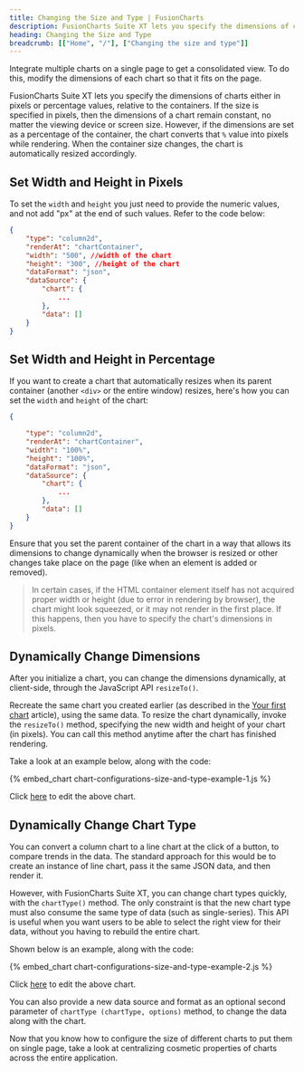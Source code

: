 ```yaml
---
title: Changing the Size and Type | FusionCharts
description: FusionCharts Suite XT lets you specify the dimensions of charts either in pixels or in percentage. You can also create a chart which resizes automatically.
heading: Changing the Size and Type
breadcrumb: [["Home", "/"], ["Changing the size and type"]]
---
```


Integrate multiple charts on a single page to get a consolidated view. To do this, modify the dimensions of each chart so that it fits on the page.

FusionCharts Suite XT lets you specify the dimensions of charts either in pixels or percentage values, relative to the containers. If the size is specified in pixels, then the dimensions of a chart remain constant, no matter the viewing device or screen size. However, if the dimensions are set as a percentage of the container, the chart converts that `%` value into pixels while rendering. When the container size changes, the chart is automatically resized accordingly.

## Set Width and Height in Pixels

To set the `width` and `height` you just need to provide the numeric values, and not add "px" at the end of such values. Refer to the code  below:

```json
{
    "type": "column2d",
    "renderAt": "chartContainer",
    "width": "500", //width of the chart
    "height": "300", //height of the chart
    "dataFormat": "json",
    "dataSource": {
        "chart": {
            ...
        },
        "data": []
    }
}
```

## Set Width and Height in Percentage

If you want to create a chart that automatically resizes when its parent container (another `<div>` or the entire window) resizes, here's how you can set the `width` and `height` of the chart:

```json
{

    "type": "column2d",
    "renderAt": "chartContainer",
    "width": "100%",
    "height": "100%",
    "dataFormat": "json",
    "dataSource": {
        "chart": {
            ...
        },
        "data": []
    }
}
```
Ensure that you set the parent container of the chart in a way that allows its dimensions to change dynamically when the browser is resized or other changes take place on the page (like when an element is added or removed).

> In certain cases, if the HTML container element itself has not acquired proper width or height (due to error in rendering by browser), the chart might look squeezed, or it may not render in the first place. If this happens, then you have to specify the chart's dimensions in pixels.

## Dynamically Change Dimensions

After you initialize a chart, you can change the dimensions dynamically, at client-side, through the JavaScript API `resizeTo()`.

Recreate the same chart you created earlier (as described in the [Your first chart](https://www.fusioncharts.com/dev/getting-started/building-your-first-chart.html) article), using the same data. To resize the chart dynamically, invoke the `resizeTo()` method, specifying the new width and height of your chart (in pixels). You can call this method anytime after the chart has finished rendering.

Take a look at an example below, along with the code:

{% embed_chart chart-configurations-size-and-type-example-1.js %}

Click [here](http://jsfiddle.net/fusioncharts/5Lpu0hrt/ "@@open-newtab") to edit the above chart.

## Dynamically Change Chart Type 

You can convert a column chart to a line chart at the click of a button, to compare trends in the data. The standard approach for this would be to create an instance of line chart, pass it the same JSON data, and then render it.

However, with FusionCharts Suite XT, you can change chart types quickly, with the `chartType()` method. The only constraint is that the new chart type must also consume the same type of data (such as single-series). This API is useful when you want users to be able to select the right view for their data, without you having to rebuild the entire chart.

Shown below is an example, along with the code:

{% embed_chart chart-configurations-size-and-type-example-2.js %}

Click [here](http://jsfiddle.net/fusioncharts/txyb6ss4/ "@@open-newtab") to edit the above chart.

You can also provide a new data source and format as an optional second parameter of `chartType (chartType, options)` method, to change the data along with the chart.

Now that you know how to configure the size of different charts to put them on single page, take a look at centralizing cosmetic properties of charts across the entire application.